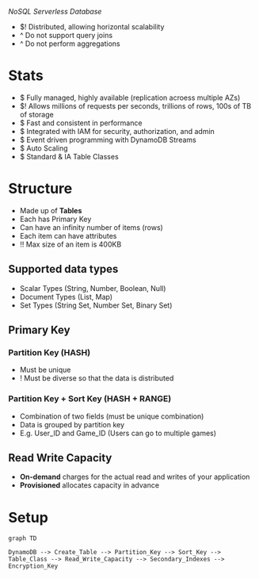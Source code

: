*NoSQL Serverless Database*
- $! Distributed, allowing horizontal scalability
- ^ Do not support query joins
- ^ Do not perform aggregations

# Stats
- $ Fully managed, highly available (replication acroess multiple AZs)
- $! Allows millions of requests per seconds, trillions of rows, 100s of TB of storage
- $ Fast and consistent in performance
- $ Integrated with IAM for security, authorization, and admin
- $ Event driven programming with DynamoDB Streams
- $ Auto Scaling
- $ Standard & IA Table Classes

# Structure
- Made up of **Tables**
- Each has Primary Key
- Can have an infinity number of items (rows)
- Each item can have attributes
- !! Max size of an item is 400KB
## Supported data types
- Scalar Types (String, Number, Boolean, Null)
- Document Types (List, Map)
- Set Types (String Set, Number Set, Binary Set)

## Primary Key
### Partition Key (HASH)
- Must be unique
- ! Must be diverse so that the data is distributed

### Partition Key + Sort Key (HASH + RANGE)
- Combination of two fields (must be unique combination)
- Data is grouped by partition key
- E.g. User_ID and Game_ID (Users can go to multiple games)

## Read Write Capacity
- **On-demand** charges for the actual read and writes of your application
- **Provisioned** allocates capacity in advance

# Setup
```mermaid
graph TD

DynamoDB --> Create_Table --> Partition_Key --> Sort_Key --> Table_Class --> Read_Write_Capacity --> Secondary_Indexes --> Encryption_Key
```